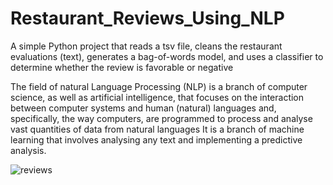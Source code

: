 # Restaurant_Reviews_Using_NLP

A simple Python project that reads a tsv file, cleans the restaurant evaluations (text), generates a bag-of-words model, and uses a classifier to determine whether the review is favorable or negative





The field of natural Language Processing (NLP) is a branch of computer science, as well as artificial intelligence, that focuses on the interaction between computer systems and human (natural) languages and, specifically, the way computers, are programmed to process and analyse vast quantities of data from natural languages It is a branch of machine learning that involves analysing any text and implementing a predictive analysis. 

![reviews](https://user-images.githubusercontent.com/100337978/236542295-f2fd2e2b-a6ff-41ed-a781-7ffcb5536339.jpg)

